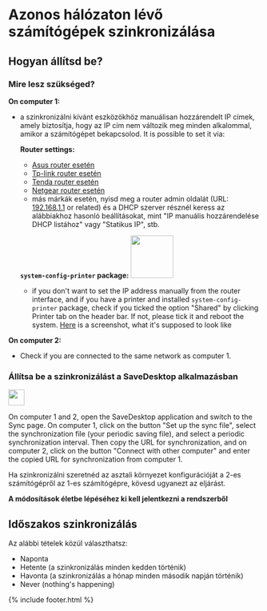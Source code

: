 # Azonos hálózaton lévő számítógépek szinkronizálása
## Hogyan állítsd be?
### Mire lesz szükséged?
**On computer 1:**
- a szinkronizálni kívánt eszközökhöz manuálisan hozzárendelt IP címek, amely biztosítja, hogy az IP cím nem változik meg minden alkalommal, amikor a számítógépet bekapcsolod. It is possible to set it via:

  **Router settings:**
  - [Asus router esetén](https://www.asus.com/support/FAQ/1000906/)
  - [Tp-link router esetén](https://www.tp-link.com/us/support/faq/170/)
  - [Tenda router esetén](https://www.tendacn.com/faq/3264.html)
  - [Netgear router esetén](https://kb.netgear.com/25722/How-do-I-reserve-an-IP-address-on-my-NETGEAR-router)
  - más márkák esetén, nyisd meg a router admin oldalát (URL: [192.168.1.1](http://192.168.1.1) or related) és a DHCP szerver résznél keress az alábbiakhoz hasonló beállításokat, mint "IP manuális hozzárendelése DHCP listához" vagy "Statikus IP", stb.
  
  **`system-config-printer` package:** <img src="https://github.com/vikdevelop/SaveDesktop/assets/83600218/ff4e742d-07e2-453f-8ace-b51b4f52d1dd" width="85">
  - if you don't want to set the IP address manually from the router interface, and if you have a printer and installed `system-config-printer` package, check if you ticked the option "Shared" by clicking Printer tab on the header bar. If not, please tick it and reboot the system. [Here](https://github-production-user-asset-6210df.s3.amazonaws.com/83600218/272054218-ff17c19b-98f5-41fe-8f34-40de275f0da4.png) is a screenshot, what it's supposed to look like

**On computer 2:**
- Check if you are connected to the same network as computer 1.

### Állítsa be a szinkronizálást a SaveDesktop alkalmazásban
<a href="https://www.youtube.com/watch?v=QccFR06oyXk"><img src="https://github.com/vikdevelop/SaveDesktop/assets/83600218/a4f8da24-7183-49e1-9a58-82092a42f124" height="32"></a>

On computer 1 and 2, open the SaveDesktop application and switch to the Sync page. On computer 1, click on the button "Set up the sync file", select the synchronization file (your periodic saving file), and select a periodic synchronization interval. Then copy the URL for synchronization, and on computer 2, click on the button "Connect with other computer" and enter the copied URL for synchronization from computer 1.

Ha szinkronizálni szeretnéd az asztali környezet konfigurációját a 2-es számítógépről az 1-es számítógépre, kövesd ugyanezt az eljárást.

**A módosítások életbe lépéséhez ki kell jelentkezni a rendszerből**

## Időszakos szinkronizálás
Az alábbi tételek közül választhatsz:
- Naponta
- Hetente (a szinkronizálás minden kedden történik)
- Havonta (a szinkronizálás a hónap minden második napján történik)
- Never (nothing's happening)



{% include footer.html %}
